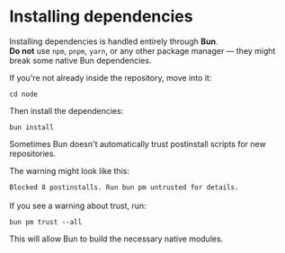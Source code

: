 # Installing dependencies

Installing dependencies is handled entirely through **Bun**.\
**Do not** use `npm`, `pnpm`, `yarn`, or any other package manager — they might break some native Bun dependencies.

If you're not already inside the repository, move into it:

`cd node`

Then install the dependencies:

`bun install`

Sometimes Bun doesn't automatically trust postinstall scripts for new repositories.

The warning might look like this:

`Blocked 8 postinstalls. Run bun pm untrusted for details.`\
\
If you see a warning about trust, run:

`bun pm trust --all`

This will allow Bun to build the necessary native modules.
